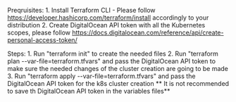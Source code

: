 Preqruisites:
    1. Install Terraform CLI - Please follow https://developer.hashicorp.com/terraform/install accordingly to your distribution
    2. Create DigitalOcean API token with all the Kubernetes scopes, please follow https://docs.digitalocean.com/reference/api/create-personal-access-token/

Steps:
    1. Run "terraform init" to create the needed files 
    2. Run "terraform plan --var-file=terraform.tfvars" and pass the DigitalOcean API token to make sure the needed changes of the cluster creation are going to be made
    3. Run "terraform apply --var-file=terraform.tfvars" and pass the DigitalOcean API token for the k8s cluster creation
    ** It is not recommended to save th DigitalOcean API token in the variables files**
